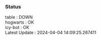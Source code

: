 ### Status


table : DOWN  
hogwarts : OK  
icy-bot : OK  
Latest Update : 2024-04-04 14:09:25.267411
